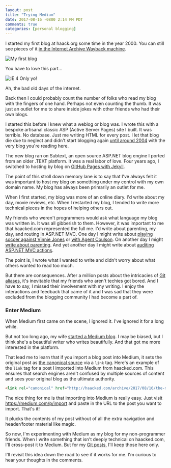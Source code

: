 ```yaml
---
layout: post
title: "Trying Medium"
date: 2017-08-16 -0800 2:14 PM PDT
comments: true
categories: [personal blogging]
---
```


I started my first blog at haack.org some time in the year 2000. You can still see pieces of it [in the Internet Archive Wayback machine](https://web.archive.org/web/20010220192058/http://haack.org:80/).

![My first blog](https://user-images.githubusercontent.com/19977/29385835-0c9bdf74-828e-11e7-889a-a14a9ef2bf31.png)

You have to love this part...

![IE 4 Only yo!](https://user-images.githubusercontent.com/19977/29386286-14ebc28c-8290-11e7-97bb-578db26aaa33.PNG)

Ah, the bad old days of the internet.

Back then I could probably count the number of folks who read my blog with the fingers of one hand. Perhaps not even counting the thumb. It was just an outlet for me to share inside jokes with other friends who had their own blogs.

I started this before I knew what a weblog or blog was. I wrote this with a bespoke artisanal classic ASP (Active Server Pages) site I built. It was terrible. No database. Just me writing HTML for every post. I let that blog die due to neglect and didn't start blogging again [until around 2004](http://haacked.com/archive/2004/02/03/the-new-digs.aspx/) with the very blog you're reading here.

The new blog ran on Subtext, an open source ASP.NET blog engine I ported from an older .TEXT platform. It was a real labor of love. Four years ago, I switched to hosting by blog on [GitHub Pages with Jekyll](http://haacked.com/archive/2013/12/02/dr-jekyll-and-mr-haack/).

The point of this stroll down memory lane is to say that I've always felt it was important to host my blog on something under my control with my own domain name. My blog has always been primarily an outlet for me.

When I first started, my blog was more of an online diary. I'd write about my day, movie reviews, etc. When I restarted my blog, I tended to write more technical pieces in the hopes of helping others out.

My friends who weren't programmers would ask what language my blog was written in. It was all gibberish to them. However, it was important to me that haacked.com represented the full me. I'd write about parenting, my day, and routing in ASP.NET MVC. One day I might write about [playing soccer against Vinnie Jones](http://haacked.com/archive/2006/12/16/Played_Soccer_Against_The_Juggernaut.aspx/) or [with Agent Coulson](http://haacked.com/archive/2005/05/16/ForTheLoveOfSoccer.aspx/). On another day I might [write about parenting](http://haacked.com/archive/2013/05/27/reflective-parenting.aspx/). And yet another day I might write about [auditing ASP.NET MVC actions](http://haacked.com/archive/2017/08/10/mvc-action-security-audit/).

The point is, I wrote what I wanted to write and didn't worry about what others wanted to read too much.

But there are consequences. After a million  posts about the intricacies of [Git aliases](http://haacked.com/archive/2014/07/28/github-flow-aliases/), it's inevitable that my friends who aren't techies got bored. And I have to say, I missed their involvement with my writing. I enjoy the interactions and feedback that came of it and I was sad that they were excluded from the blogging community I had become a part of.

### Enter Medium

When Medium first came on the scene, I ignored it. I've ignored it for a long while.

But not too long ago, my wife [started a Medium blog](https://medium.com/@akumi). I may be biased, but I think she's a beautiful writer who writes beautifully. And that got me more interested in the platform.

That lead me to learn that if you import a blog post into Medium, it sets the original post as [the canonical source](https://help.medium.com/hc/en-us/articles/217991468-SEO-and-duplicate-content) via a `link` tag. Here's an example of the `link` tag for a post I imported into Medium from haacked.com. This ensures that search engines aren't confused by multiple sources of content and sees your original blog as the ultimate authority.

```html
<link rel="canonical" href="http://haacked.com/archive/2017/08/16/the-moment/">
```

The nice thing for me is that importing into Medium is really easy. Just visit https://medium.com/p/import and paste in the URL to the post you want to import. That's it!

It plucks the contents of my post without of all the extra navigation and header/footer material like magic.

So now, I'm experimenting with Medium as my blog for my non-programmer friends. When I write something that isn't deeply technical on haacked.com, I'll cross-post it to Medium. But for my [Git posts](http://haacked.com/archive/2015/06/29/git-migrate/), I'll keep those here only.

I'll revisit this idea down the road to see if it works for me. I'm curious to hear your thoughts in the comments.
